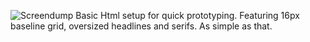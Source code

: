 ![Screendump](https://raw.github.com/henriknorberg/simple/master/screendump.png)
Basic Html setup for quick prototyping. Featuring 16px baseline grid, oversized headlines and serifs. 
As simple as that.
